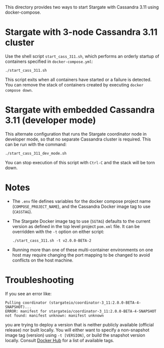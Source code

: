 This directory provides two ways to start Stargate with Cassandra 3.11 using docker-compose.

# Stargate with 3-node Cassandra 3.11 cluster

Use the shell script `start_cass_311.sh`, which performs an orderly startup of containers 
specified in `docker-compose.yml`:

`./start_cass_311.sh`

This script exits when all containers have started or a failure is detected. You can remove
the stack of containers created by executing `docker compose down`.

# Stargate with embedded Cassandra 3.11 (developer mode)

This alternate configuration that runs the Stargate coordinator node in developer mode, so that no
separate Cassandra cluster is required. This can be run with the command:

`./start_cass_311_dev_mode.sh`

You can stop execution of this script with `Ctrl-C` and the stack will be torn down.

# Notes

* The `.env` file defines variables for the docker compose project name (`COMPOSE_PROJECT_NAME`),
  and the Cassandra Docker image tag to use (`CASSTAG`).

* The Stargate Docker image tag to use (`SGTAG`) defaults to the current version as defined in the
  top level project `pom.xml` file. It can be overridden with the `-t` option on either script:

  `./start_cass_311.sh -t v2.0.0-BETA-2`

* Running more than one of these multi-container environments on one host may require
  changing the port mapping to be changed to avoid conflicts on the host machine.

# Troubleshooting

If you see an error like:
```
Pulling coordinator (stargateio/coordinator-3_11:2.0.0-BETA-4-SNAPSHOT)...
ERROR: manifest for stargateio/coordinator-3_11:2.0.0-BETA-4-SNAPSHOT not found: manifest unknown: manifest unknown
```

you are trying to deploy a version that is neither publicly available (official release) nor built locally.
You will either want to specify a non-snapshot image tag (version) using `-t [VERSION]`, or build the snapshot version locally.
Consult [Docker Hub](https://hub.docker.com/r/stargateio/coordinator-3_11/tags) for a list of available tags.